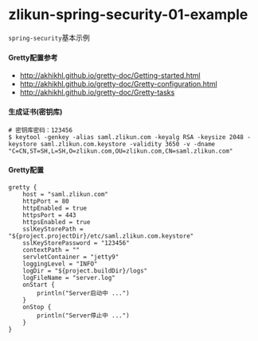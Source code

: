 # zlikun-spring-security-01-example

`spring-security`基本示例

#### Gretty配置参考
- <http://akhikhl.github.io/gretty-doc/Getting-started.html>
- <http://akhikhl.github.io/gretty-doc/Gretty-configuration.html>
- <http://akhikhl.github.io/gretty-doc/Gretty-tasks>

#### 生成证书(密钥库)
```
# 密钥库密码：123456
$ keytool -genkey -alias saml.zlikun.com -keyalg RSA -keysize 2048 -keystore saml.zlikun.com.keystore -validity 3650 -v -dname "C=CN,ST=SH,L=SH,O=zlikun.com,OU=zlikun.com,CN=saml.zlikun.com"
```

#### Gretty配置
```
gretty {
    host = "saml.zlikun.com"
    httpPort = 80
    httpEnabled = true
    httpsPort = 443
    httpsEnabled = true
    sslKeyStorePath = "${project.projectDir}/etc/saml.zlikun.com.keystore"
    sslKeyStorePassword = "123456"
    contextPath = ""
    servletContainer = "jetty9"
    loggingLevel = "INFO"
    logDir = "${project.buildDir}/logs"
    logFileName = "server.log"
    onStart {
        println("Server启动中 ...")
    }
    onStop {
        println("Server停止中 ...")
    }
}
```